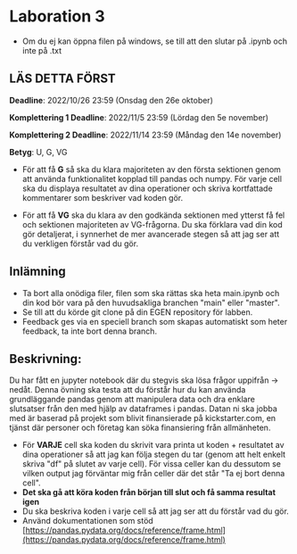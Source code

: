 # Laboration 3

- Om du ej kan öppna filen på windows, se till att den slutar på .ipynb och inte på .txt

## LÄS DETTA FÖRST
**Deadline**: 2022/10/26 23:59 (Onsdag den 26e oktober)

**Komplettering 1 Deadline**: 2022/11/5 23:59 (Lördag den 5e november)

**Komplettering 2 Deadline**: 2022/11/14 23:59 (Måndag den 14e november)

**Betyg**: U, G, VG

- För att få **G** så ska du klara majoriteten av den första sektionen genom att använda funktionalitet kopplad till pandas och numpy. För varje cell ska du displaya resultatet av dina operationer och skriva kortfattade kommentarer som beskriver vad koden gör.

- För att få **VG** ska du klara av den godkända sektionen med ytterst få fel och sektionen majoriteten av VG-frågorna. Du ska förklara vad din kod gör detaljerat, i synnerhet de mer avancerade stegen så att jag ser att du verkligen förstår vad du gör.

## Inlämning

- Ta bort alla onödiga filer, filen som ska rättas ska heta main.ipynb och din kod bör vara på den huvudsakliga branchen "main" eller "master".
- Se till att du körde git clone på din EGEN repository för labben.
- Feedback ges via en speciell branch som skapas automatiskt som heter feedback, ta inte bort denna branch.

## Beskrivning:

Du har fått en jupyter notebook där du stegvis ska lösa frågor uppifrån -> nedåt. Denna övning ska testa att du förstår hur du kan använda grundläggande pandas genom att manipulera data och dra enklare slutsatser från den med hjälp av dataframes i pandas. Datan ni ska jobba med är baserad på projekt som blivit finansierade på kickstarter.com, en tjänst där personer och företag kan söka finansiering från allmänheten.

- För **VARJE** cell ska koden du skrivit vara printa ut koden + resultatet av dina operationer så att jag kan följa stegen du tar (genom att helt enkelt skriva "df" på slutet av varje cell). För vissa celler kan du dessutom se vilken output jag förväntar mig från celler där det står "Ta ej bort denna cell". 
- **Det ska gå att köra koden från början till slut och få samma resultat igen**
- Du ska beskriva koden i varje cell så att jag ser att du förstår vad du gör. 
- Använd dokumentationen som stöd [https://pandas.pydata.org/docs/reference/frame.html](https://pandas.pydata.org/docs/reference/frame.html)

